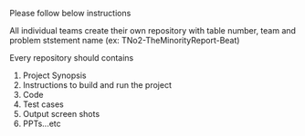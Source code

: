 Please follow below instructions

All individual teams create their own repository with table number, team and problem ststement name (ex: TNo2-TheMinorityReport-Beat)

Every repository should contains

1. Project Synopsis
2. Instructions to build and run the project
3. Code
4. Test cases
5. Output screen shots
6. PPTs...etc
